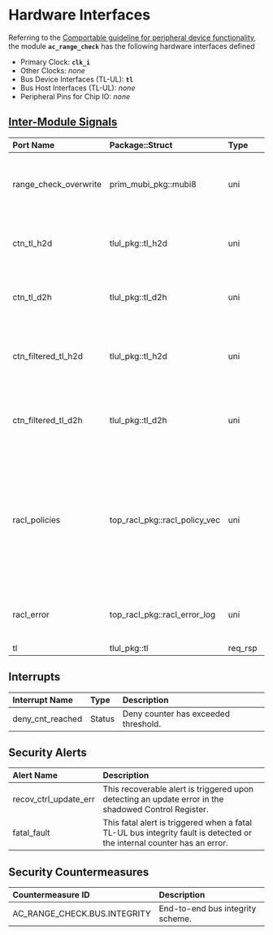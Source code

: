 # Hardware Interfaces

<!-- BEGIN CMDGEN util/regtool.py --interfaces ./hw/top_darjeeling/ip_autogen/ac_range_check/data/ac_range_check.hjson -->
Referring to the [Comportable guideline for peripheral device functionality](https://opentitan.org/book/doc/contributing/hw/comportability), the module **`ac_range_check`** has the following hardware interfaces defined
- Primary Clock: **`clk_i`**
- Other Clocks: *none*
- Bus Device Interfaces (TL-UL): **`tl`**
- Bus Host Interfaces (TL-UL): *none*
- Peripheral Pins for Chip IO: *none*

## [Inter-Module Signals](https://opentitan.org/book/doc/contributing/hw/comportability/index.html#inter-signal-handling)

| Port Name             | Package::Struct               | Type    | Act   |   Width | Description                                                                                                                          |
|:----------------------|:------------------------------|:--------|:------|--------:|:-------------------------------------------------------------------------------------------------------------------------------------|
| range_check_overwrite | prim_mubi_pkg::mubi8          | uni     | rcv   |       1 | Overwrites all ranges and let all requests pass through.                                                                             |
| ctn_tl_h2d            | tlul_pkg::tl_h2d              | uni     | rcv   |       1 | TL-UL input port (request part), synchronous                                                                                         |
| ctn_tl_d2h            | tlul_pkg::tl_d2h              | uni     | req   |       1 | TL-UL input port (response part), synchronous                                                                                        |
| ctn_filtered_tl_h2d   | tlul_pkg::tl_h2d              | uni     | req   |       1 | Filtered TL-UL output port (request part), synchronous                                                                               |
| ctn_filtered_tl_d2h   | tlul_pkg::tl_d2h              | uni     | rcv   |       1 | Filtered TL-UL output port (response part), synchronous                                                                              |
| racl_policies         | top_racl_pkg::racl_policy_vec | uni     | rcv   |       1 | Incoming RACL policy vector from a racl_ctrl instance. The policy selection vector (parameter) selects the policy for each register. |
| racl_error            | top_racl_pkg::racl_error_log  | uni     | req   |       1 | RACL error log information of this module.                                                                                           |
| tl                    | tlul_pkg::tl                  | req_rsp | rsp   |       1 |                                                                                                                                      |

## Interrupts

| Interrupt Name   | Type   | Description                          |
|:-----------------|:-------|:-------------------------------------|
| deny_cnt_reached | Status | Deny counter has exceeded threshold. |

## Security Alerts

| Alert Name            | Description                                                                                                            |
|:----------------------|:-----------------------------------------------------------------------------------------------------------------------|
| recov_ctrl_update_err | This recoverable alert is triggered upon detecting an update error in the shadowed Control Register.                   |
| fatal_fault           | This fatal alert is triggered when a fatal TL-UL bus integrity fault is detected or the internal counter has an error. |

## Security Countermeasures

| Countermeasure ID            | Description                      |
|:-----------------------------|:---------------------------------|
| AC_RANGE_CHECK.BUS.INTEGRITY | End-to-end bus integrity scheme. |


<!-- END CMDGEN -->
